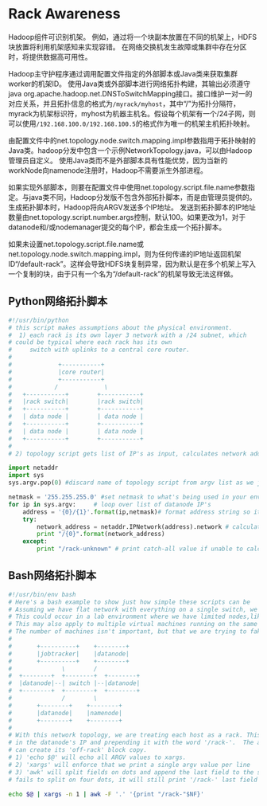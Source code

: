 # Rack Awareness

Hadoop组件可识别机架。 例如，通过将一个块副本放置在不同的机架上，HDFS块放置将利用机架感知来实现容错。 在网络交换机发生故障或集群中存在分区时，将提供数据高可用性。

Hadoop主守护程序通过调用配置文件指定的外部脚本或Java类来获取集群worker的机架ID。 使用Java类或外部脚本进行网络拓扑构建，其输出必须遵守java org.apache.hadoop.net.DNSToSwitchMapping接口。接口维护一对一的对应关系，并且拓扑信息的格式为`/myrack/myhost`，其中“/”为拓扑分隔符，myrack为机架标识符，myhost为机器主机名。假设每个机架有一个/24子网，则可以使用`/192.168.100.0/192.168.100.5`的格式作为唯一的机架主机拓扑映射。

由配置文件中的net.topology.node.switch.mapping.impl参数指用于拓扑映射的Java类。hadoop分发中包含一个示例NetworkTopology.java，可以由Hadoop管理员自定义。 使用Java类而不是外部脚本具有性能优势，因为当新的workNode向namenode注册时，Hadoop不需要派生外部进程。

如果实现外部脚本，则要在配置文件中使用net.topology.script.file.name参数指定。与java类不同，Hadoop分发版不包含外部拓扑脚本，而是由管理员提供的。生成拓扑脚本时，Hadoop将向ARGV发送多个IP地址。 发送到拓扑脚本的IP地址数量由net.topology.script.number.args控制，默认100。如果更改为1，对于datanode和/或nodemanager提交的每个IP，都会生成一个拓扑脚本。

如果未设置net.topology.script.file.name或net.topology.node.switch.mapping.impl，则为任何传递的IP地址返回机架ID“/default-rack”。这样会导致HDFS块复制异常，因为默认是在多个机架上写入一个复制的块，由于只有一个名为“/default-rack”的机架导致无法这样做。

## Python网络拓扑脚本

```python
#!/usr/bin/python
# this script makes assumptions about the physical environment.
#  1) each rack is its own layer 3 network with a /24 subnet, which
# could be typical where each rack has its own
#     switch with uplinks to a central core router.
#
#             +-----------+
#             |core router|
#             +-----------+
#            /             \
#   +-----------+        +-----------+
#   |rack switch|        |rack switch|
#   +-----------+        +-----------+
#   | data node |        | data node |
#   +-----------+        +-----------+
#   | data node |        | data node |
#   +-----------+        +-----------+
#
# 2) topology script gets list of IP's as input, calculates network address, and prints '/network_address/ip'.

import netaddr
import sys
sys.argv.pop(0) #discard name of topology script from argv list as we just want IP addresses

netmask = '255.255.255.0' #set netmask to what's being used in your environment.The example uses a /24
for ip in sys.argv:     # loop over list of datanode IP's
    address = '{0}/{1}'.format(ip,netmask)# format address string so it looks like 'ip/netmask' to make netaddr work
    try:
        network_address = netaddr.IPNetwork(address).network # calculate and print network address
        print "/{0}".format(network_address)
    except:
        print "/rack-unknown" # print catch-all value if unable to calculate network address
```

## Bash网络拓扑脚本

```bash
#!/usr/bin/env bash
# Here's a bash example to show just how simple these scripts can be
# Assuming we have flat network with everything on a single switch, we can fake a rack topology.
# This could occur in a lab environment where we have limited nodes,like 2-8 physical machines on a unmanaged switch.
# This may also apply to multiple virtual machines running on the same physical hardware.
# The number of machines isn't important, but that we are trying to fake a network topology when there isn't one.
#
#       +----------+    +--------+
#       |jobtracker|    |datanode|
#       +----------+    +--------+
#              \        /
#  +--------+  +--------+  +--------+
#  |datanode|--| switch |--|datanode|
#  +--------+  +--------+  +--------+
#              /        \
#       +--------+    +--------+
#       |datanode|    |namenode|
#       +--------+    +--------+
#
# With this network topology, we are treating each host as a rack. This is being done by taking the last octet
# in the datanode's IP and prepending it with the word '/rack-'.  The advantage for doing this is so HDFS
# can create its 'off-rack' block copy.
# 1) 'echo $@' will echo all ARGV values to xargs.
# 2) 'xargs' will enforce that we print a single argv value per line
# 3) 'awk' will split fields on dots and append the last field to the string '/rack-'. If awk
# fails to split on four dots, it will still print '/rack-' last field value

echo $@ | xargs -n 1 | awk -F '.' '{print "/rack-"$NF}'
```

